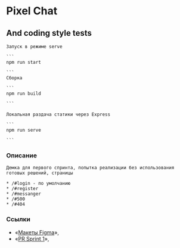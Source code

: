 # Pixel Chat

## And coding style tests

    Запуск в режиме serve

    ```
    npm run start

    ```
    Сборка

    ```
    npm run build

    ```

    Локальная раздача статики через Express

    ```
    npm run serve

    ```

### Описание

    Демка для первого спринта, попытка реализации без использования готовых решений, страницы

    * /#login - по умолчанию
    * /#register
    * /#messanger
    * /#500
    * /#404

### **Ссылки**

- «[Макеты Figma](https://www.figma.com/file/J0pgivTE3a1LNOoGOEZOAV/PixelChat?node-id=1%3A20)»,
- «[PR Sprint 1](https://github.com/Kuart/middle.messenger.praktikum.yandex/pull/1)»,

